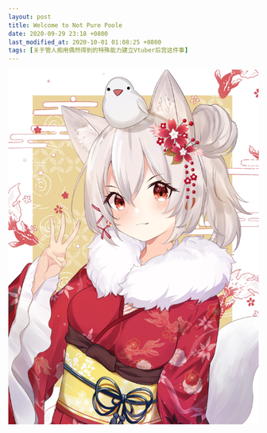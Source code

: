 ```yaml
---
layout: post
title: Welcome to Not Pure Poole
date: 2020-09-29 23:18 +0800
last_modified_at: 2020-10-01 01:08:25 +0800
tags: [关于管人痴用偶然得到的特殊能力建立Vtuber后宫这件事]
---
```

![这是图片](/file/xuehusang.jpg)
